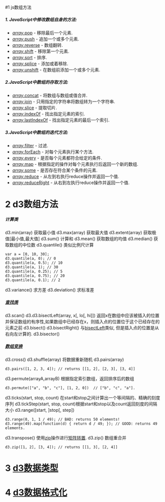 #1 js数组方法
##### 1. JavaScript中修改数组自身的方法:
 - [*array*.pop](https://developer.mozilla.org/en-US/docs/Web/JavaScript/Reference/Global_Objects/Array/pop) - 移除最后一个元素.
- [*array*.push](https://developer.mozilla.org/en-US/docs/Web/JavaScript/Reference/Global_Objects/Array/push) - 追加一个或多个元素.
- [*array*.reverse](https://developer.mozilla.org/en-US/docs/Web/JavaScript/Reference/Global_Objects/Array/reverse) - 数组翻转.
- [*array*.shift](https://developer.mozilla.org/en-US/docs/Web/JavaScript/Reference/Global_Objects/Array/shift) - 移除第一个元素.
- [*array*.sort](https://developer.mozilla.org/en-US/docs/Web/JavaScript/Reference/Global_Objects/Array/sort) - 排序.
- [*array*.splice](https://developer.mozilla.org/en-US/docs/Web/JavaScript/Reference/Global_Objects/Array/splice) - 添加或着移除.
- [*array*.unshift](https://developer.mozilla.org/en-US/docs/Web/JavaScript/Reference/Global_Objects/Array/unshift) - 在数组前添加一个或多个元素.
##### 2.JavaScript中数组的存取方法:
- [*array*.concat](https://developer.mozilla.org/en-US/docs/Web/JavaScript/Reference/Global_Objects/Array/concat) - 将数组与数组或值合并.
- [*array*.join](https://developer.mozilla.org/en-US/docs/Web/JavaScript/Reference/Global_Objects/Array/join) - 只用指定的字符串将数组转为一个字符串.
- [*array*.slice](https://developer.mozilla.org/en-US/docs/Web/JavaScript/Reference/Global_Objects/Array/slice) - 提取切片.
- [*array*.indexOf](https://developer.mozilla.org/en-US/docs/Web/JavaScript/Reference/Global_Objects/Array/indexOf) - 找出指定元素的索引.
- [*array*.lastIndexOf](https://developer.mozilla.org/en-US/docs/Web/JavaScript/Reference/Global_Objects/Array/lastIndexOf) - 找出指定元素的最后一个索引.
##### 3.JavaScript中数组的迭代方法:
- [*array*.filter](https://developer.mozilla.org/en-US/docs/Web/JavaScript/Reference/Global_Objects/Array/filter) - 过滤.
- [*array*.forEach](https://developer.mozilla.org/en-US/docs/Web/JavaScript/Reference/Global_Objects/Array/forEach) - 对每个元素执行某个方法.
- [*array*.every](https://developer.mozilla.org/en-US/docs/Web/JavaScript/Reference/Global_Objects/Array/every) - 是否每个元素都符合给定的条件.
- [*array*.map](https://developer.mozilla.org/en-US/docs/Web/JavaScript/Reference/Global_Objects/Array/map) - 根据指定的操作对每个元素执行后返回一个新的数组.
- [*array*.some](https://developer.mozilla.org/en-US/docs/Web/JavaScript/Reference/Global_Objects/Array/some) - 是否存在符合某个条件的元素.
- [*array*.reduce](https://developer.mozilla.org/en-US/docs/Web/JavaScript/Reference/Global_Objects/Array/reduce) - 从左到右执行reduce操作并返回一个值.
- [*array*.reduceRight](https://developer.mozilla.org/en-US/docs/Web/JavaScript/Reference/Global_Objects/Array/reduceRight) - 从右到左执行reduce操作并返回一个值.
# 2 d3数组方法
##### 计算类
d3.min(array) 获取最小值
d3.max(array) 获取最大值
d3.extent(array) 获取极值[最小值,最大值]
d3.sum() 计算和
d3.mean() 获取数组的均值
d3.median() 获取数组的中位数
d3.quantile() 类似比例尺计算
```
var a = [0, 10, 30];
d3.quantile(a, 0); // 0
d3.quantile(a, 0.5); // 10
d3.quantile(a, 1); // 30
d3.quantile(a, 0.25); // 5
d3.quantile(a, 0.75); // 20
d3.quantile(a, 0.1); // 2
```
d3.variance() 求方差
d3.deviation() 求标准差
##### [查找类](https://github.com/xswei/d3js_doc/tree/master/API/d3-array-master#scan)
d3.scan()
d3.d3.bisectLeft(array, x[, lo[, hi]]) 返回x在数组中应该被插入的位置并保证数组的有序性,如果数组中已经存在x，则插入点的位置位于这个已经存在的元素之前
d3.bisect()
d3.bisectRight() 与[bisectLeft](https://github.com/xswei/d3js_doc/tree/master/API/d3-array-master#bisectLeft)类似, 但是插入点的位置是从右向左计算的.
d3.bisector()

##### [数组变换](https://github.com/xswei/d3js_doc/tree/master/API/d3-array-master#cross)
d3.cross()
d3.shuffle(array) 将数据重新随机
d3.pairs(array) 
```
d3.pairs([1, 2, 3, 4]); // returns [[1, 2], [2, 3], [3, 4]]
```
d3.permute(arrayA,arrayB) 根据指定索引数组，返回排序后的数组
```
d3.permute(["a", "b", "c"], [1, 2, 0])  // ["b", "c", "a"].
```
 d3.ticks(start, stop, count) 在start和stop之间计算出一个等间隔的、精确的刻度序列
d3.tickStep(start, stop, count)根据start和stop以及count返回刻度的间隔大小
d3.range([start, ]stop[, step])
```
d3.range(0, 1, 1 / 49); // BAD: returns 50 elements!
d3.range(49).map(function(d) { return d / 49; }); // GOOD: returns 49 elements.
```
d3.transpose()  使用[zip](https://github.com/xswei/d3js_doc/tree/master/API/d3-array-master#zip)操作进行[矩阵转置](http://en.wikipedia.org/wiki/Transpose).
d3.zip() 数组重合并
```
d3.zip([1, 2], [3, 4]); // returns [[1, 3], [2, 4]]
```
# 3 [d3数据类型](https://github.com/xswei/d3js_doc/tree/master/API/d3-collection-master#maps)
# 4 [d3数据格式化](https://github.com/xswei/d3js_doc/tree/master/API/d3-format-master#api-reference)
